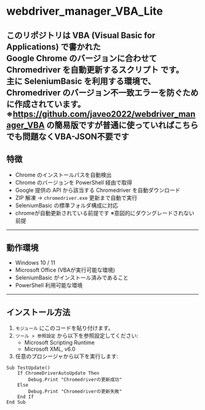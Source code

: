 # webdriver_manager_VBA_Lite

このリポジトリは **VBA (Visual Basic for Applications)** で書かれた  
**Google Chrome のバージョンに合わせて Chromedriver を自動更新するスクリプト** です。  
主に **SeleniumBasic** を利用する環境で、Chromedriver のバージョン不一致エラーを防ぐために作成されています。
※https://github.com/javeo2022/webdriver_manager_VBA の簡易版ですが普通に使っていればこちらでも問題なくVBA-JSON不要です
---

## 特徴

- Chrome のインストールパスを自動検出
- Chrome のバージョンを PowerShell 経由で取得
- Google 提供の API から該当する Chromedriver を自動ダウンロード
- ZIP 解凍 → `chromedriver.exe` 更新まで自動で実行
- SeleniumBasic の標準フォルダ構成に対応
- chromeが自動更新されている前提です ※意図的にダウングレードされない前提

---

## 動作環境

- Windows 10 / 11
- Microsoft Office (VBAが実行可能な環境)
- SeleniumBasic がインストール済みであること
- PowerShell 利用可能な環境

---

## インストール方法

1. `モジュール` にこのコードを貼り付けます。
2. `ツール > 参照設定` から以下を参照設定してください:
   - Microsoft Scripting Runtime  
   - Microsoft XML, v6.0
3. 任意のプロシージャから以下を実行します:

```vba
Sub TestUpdate()
    If ChromeDriverAutoUpdate Then
        Debug.Print "Chromedriverの更新成功"
    Else
        Debug.Print "Chromedriverの更新失敗"
    End If
End Sub
